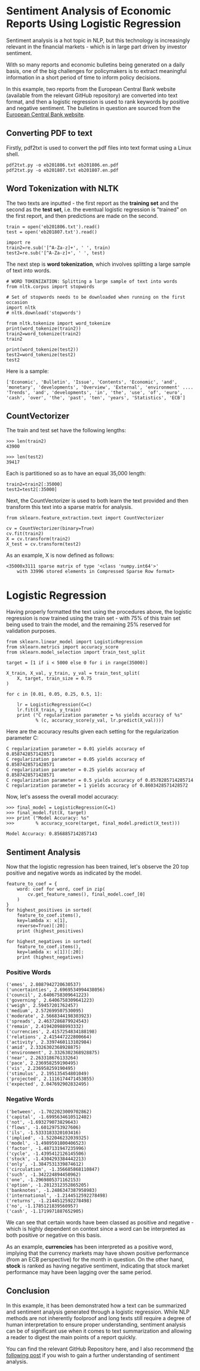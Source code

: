 # Sentiment Analysis of Economic Reports Using Logistic Regression

Sentiment analysis is a hot topic in NLP, but this technology is increasingly relevant in the financial markets - which is in large part driven by investor sentiment.

With so many reports and economic bulletins being generated on a daily basis, one of the big challenges for policymakers is to extract meaningful information in a short period of time to inform policy decisions.

In this example, two reports from the European Central Bank website (available from the relevant GitHub repository) are converted into text format, and then a logistic regression is used to rank keywords by positive and negative sentiment. The bulletins in question are sourced from the [European Central Bank website](https://www.ecb.europa.eu/pub/economic-bulletin/html/index.en.html).

## Converting PDF to text

Firstly, pdf2txt is used to convert the pdf files into text format using a Linux shell.

```
pdf2txt.py -o eb201806.txt eb201806.en.pdf
pdf2txt.py -o eb201807.txt eb201807.en.pdf
```

## Word Tokenization with NLTK

The two texts are inputted - the first report as the **training set** and the second as the **test set**, i.e. the eventual logistic regression is "trained" on the first report, and then predictions are made on the second.

```
train = open('eb201806.txt').read()
test = open('eb201807.txt').read()

import re
train2=re.sub('[^A-Za-z]+', ' ', train)
test2=re.sub('[^A-Za-z]+', ' ', test)
```

The next step is **word tokenization**, which involves splitting a large sample of text into words.

```
# WORD TOKENIZATION: Splitting a large sample of text into words
from nltk.corpus import stopwords

# Set of stopwords needs to be downloaded when running on the first occasion
import nltk
# nltk.download('stopwords')

from nltk.tokenize import word_tokenize
print(word_tokenize(train2))
train2=word_tokenize(train2)
train2

print(word_tokenize(test2))
test2=word_tokenize(test2)
test2
```

Here is a sample:

```
['Economic', 'Bulletin', 'Issue', 'Contents', 'Economic', 'and', 'monetary', 'developments', 'Overview', 'External', 'environment' .... 'Trends', 'and', 'developments', 'in', 'the', 'use', 'of', 'euro', 'cash', 'over', 'the', 'past', 'ten', 'years', 'Statistics', 'ECB']
```

## CountVectorizer

The train and test set have the following lengths:

```
>>> len(train2)
43900

>>> len(test2)
39417
```

Each is partitioned so as to have an equal 35,000 length:

```
train2=train2[:35000]
test2=test2[:35000]
```

Next, the CountVectorizer is used to both learn the text provided and then transform this text into a sparse matrix for analysis.

```
from sklearn.feature_extraction.text import CountVectorizer

cv = CountVectorizer(binary=True)
cv.fit(train2)
X = cv.transform(train2)
X_test = cv.transform(test2)
```

As an example, X is now defined as follows:

```
<35000x3111 sparse matrix of type '<class 'numpy.int64'>'
	with 33996 stored elements in Compressed Sparse Row format>
```
  
# Logistic Regression

Having properly formatted the text using the procedures above, the logistic regression is now trained using the train set - with 75% of this train set being used to train the model, and the remaining 25% reserved for validation purposes.

```
from sklearn.linear_model import LogisticRegression
from sklearn.metrics import accuracy_score
from sklearn.model_selection import train_test_split

target = [1 if i < 5000 else 0 for i in range(35000)]

X_train, X_val, y_train, y_val = train_test_split(
    X, target, train_size = 0.75
)

for c in [0.01, 0.05, 0.25, 0.5, 1]:
    
    lr = LogisticRegression(C=c)
    lr.fit(X_train, y_train)
    print ("C regularization parameter = %s yields accuracy of %s" 
           % (c, accuracy_score(y_val, lr.predict(X_val))))
```

Here are the accuracy results given each setting for the regularization parameter C:

```
C regularization parameter = 0.01 yields accuracy of 0.8587428571428571
C regularization parameter = 0.05 yields accuracy of 0.8587428571428571
C regularization parameter = 0.25 yields accuracy of 0.8587428571428571
C regularization parameter = 0.5 yields accuracy of 0.8578285714285714
C regularization parameter = 1 yields accuracy of 0.8603428571428572
```

Now, let's assess the overall model accuracy:

```
>>> final_model = LogisticRegression(C=1)
>>> final_model.fit(X, target)
>>> print ("Model Accuracy: %s" 
>>>        % accuracy_score(target, final_model.predict(X_test)))

Model Accuracy: 0.8568857142857143
```

## Sentiment Analysis

Now that the logistic regression has been trained, let's observe the 20 top positive and negative words as indicated by the model.

```
feature_to_coef = {
    word: coef for word, coef in zip(
        cv.get_feature_names(), final_model.coef_[0]
    )
}
for highest_positives in sorted(
    feature_to_coef.items(), 
    key=lambda x: x[1], 
    reverse=True)[:20]:
    print (highest_positives)
    
for highest_negatives in sorted(
    feature_to_coef.items(), 
    key=lambda x: x[1])[:20]:
    print (highest_negatives)
```

### Positive Words

```
('emes', 2.8087942720630537)
('uncertainties', 2.6969534994438056)
('council', 2.6406758309641223)
('governing', 2.6406758309641223)
('weigh', 2.59457201762457)
('medium', 2.572699507530095)
('moderate', 2.5668344198303923)
('spreads', 2.4637286879924543)
('remain', 2.419420988993332)
('currencies', 2.4157254834188198)
('relations', 2.415447222800664)
('activity', 2.3397460113102984)
('amid', 2.3326302368928875)
('environment', 2.3326302368928875)
('near', 2.263318676133264)
('pace', 2.236958259190495)
('vis', 2.236958259190495)
('stimulus', 2.195135454801049)
('projected', 2.1116174471453855)
('expected', 2.047692902832495)
```

### Negative Words

```
('between', -1.7022023009702862)
('capital', -1.6995634610512402)
('not', -1.693279073829643)
('flows', -1.60129753927606)
('ils', -1.5333183320103416)
('implied', -1.522046232039325)
('model', -1.4989591800406523)
('factor', -1.487131947235996)
('cycle', -1.4395412126145506)
('stock', -1.4304293384442213)
('only', -1.3847531339874612)
('circulation', -1.356685868110847)
('such', -1.342224894450962)
('one', -1.2969805371162153)
('option', -1.2812312352865205)
('banknotes', -1.2486347387958983)
('international', -1.2144512592278498)
('returns', -1.2144512592278498)
('no', -1.1785121839560957)
('cash', -1.1719971887652905)
```

We can see that certain words have been classed as positive and negative - which is highly dependent on context since a word can be interpreted as both positive or negative on this basis.

As an example, **currencies** has been interpreted as a positive word, implying that the currency markets may have shown positive performance (from an ECB perspective) for the month in question. On the other hand, **stock** is ranked as having negative sentiment, indicating that stock market performance may have been lagging over the same period.

## Conclusion

In this example, it has been demonstrated how a text can be summarized and sentiment analysis generated through a logistic regression. While NLP methods are not inherently foolproof and long texts still require a degree of human interpretation to ensure proper understanding, sentiment analysis can be of significant use when it comes to text summarization and allowing a reader to digest the main points of a report quickly.

You can find the relevant GitHub Repository here, and I also recommend [the following post](https://towardsdatascience.com/sentiment-analysis-with-python-part-1-5ce197074184) if you wish to gain a further understanding of sentiment analysis.
